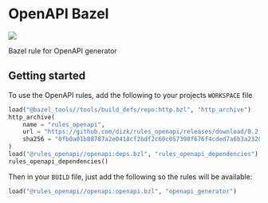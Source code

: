 # OpenAPI Bazel

![](https://github.com/dizk/rules_openapi/workflows/.github/workflows/main.yml/badge.svg)

Bazel rule for OpenAPI generator

## Getting started

To use the OpenAPI rules, add the following to your projects `WORKSPACE` file

```python
load("@bazel_tools//tools/build_defs/repo:http.bzl", "http_archive")
http_archive(
    name = "rules_openapi",
    url = "https://github.com/dizk/rules_openapi/releases/download/0.2.0/rules_openapi-0.2.0.tar.gz",
    sha256 = "0fb0a01b88787a2e0418cf2bdf2c60c057398f676f4cded7a6b3a2320fdbe7ba",
)
load("@rules_openapi//openapi:deps.bzl", "rules_openapi_dependencies")
rules_openapi_dependencies()
```

Then in your `BUILD` file, just add the following so the rules will be available:

```python
load("@rules_openapi//openapi:openapi.bzl", "openapi_generator")
```
